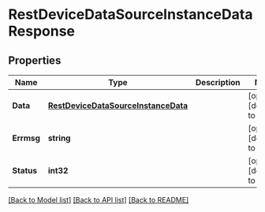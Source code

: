 # RestDeviceDataSourceInstanceDataResponse

## Properties
Name | Type | Description | Notes
------------ | ------------- | ------------- | -------------
**Data** | [**RestDeviceDataSourceInstanceData**](RestDeviceDataSourceInstanceData.md) |  | [optional] [default to null]
**Errmsg** | **string** |  | [optional] [default to null]
**Status** | **int32** |  | [optional] [default to null]

[[Back to Model list]](../README.md#documentation-for-models) [[Back to API list]](../README.md#documentation-for-api-endpoints) [[Back to README]](../README.md)


